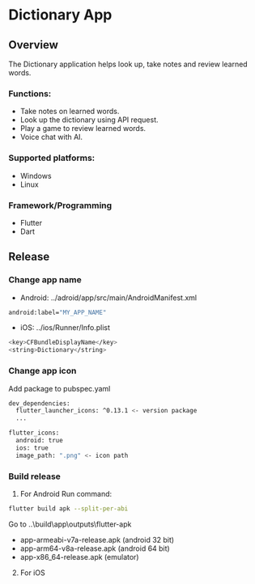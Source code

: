 # Dictionary App
## Overview
The Dictionary application helps look up, take notes and review learned 
words.
### Functions:
- Take notes on learned words.
- Look up the dictionary using API request.
- Play a game to review learned words.
- Voice chat with AI.

### Supported platforms:
- Windows
- Linux

### Framework/Programming
- Flutter
- Dart

## Release
### Change app name
- Android: ../adroid/app/src/main/AndroidManifest.xml
```bash
android:label="MY_APP_NAME"
```
- iOS: ../ios/Runner/Info.plist
```bash
<key>CFBundleDisplayName</key>
<string>Dictionary</string>
```
### Change app icon
Add package to pubspec.yaml
```bash
dev_dependencies:
  flutter_launcher_icons: ^0.13.1 <- version package
  ...

flutter_icons:
  android: true
  ios: true
  image_path: ".png" <- icon path
```
### Build release
1. For Android
Run command:
```bash
flutter build apk --split-per-abi
```
Go to ..\build\app\outputs\flutter-apk
- app-armeabi-v7a-release.apk (android 32 bit)
- app-arm64-v8a-release.apk (android 64 bit)
- app-x86_64-release.apk (emulator)

2. For iOS
